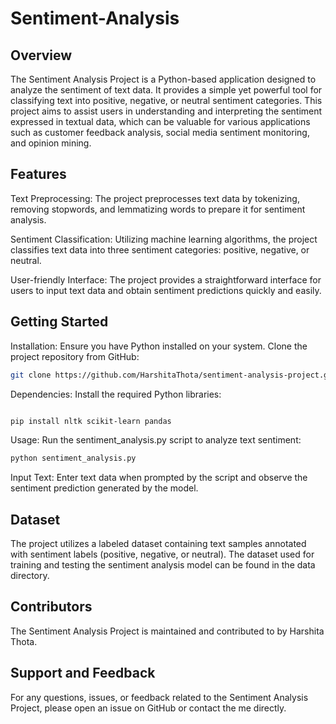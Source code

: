 # Sentiment-Analysis
## Overview
The Sentiment Analysis Project is a Python-based application designed to analyze the sentiment of text data. It provides a simple yet powerful tool for classifying text into positive, negative, or neutral sentiment categories. This project aims to assist users in understanding and interpreting the sentiment expressed in textual data, which can be valuable for various applications such as customer feedback analysis, social media sentiment monitoring, and opinion mining.

## Features
Text Preprocessing: The project preprocesses text data by tokenizing, removing stopwords, and lemmatizing words to prepare it for sentiment analysis.

Sentiment Classification: Utilizing machine learning algorithms, the project classifies text data into three sentiment categories: positive, negative, or neutral.

User-friendly Interface: The project provides a straightforward interface for users to input text data and obtain sentiment predictions quickly and easily.

## Getting Started
Installation: Ensure you have Python installed on your system. Clone the project repository from GitHub:
```bash
git clone https://github.com/HarshitaThota/sentiment-analysis-project.git 
```
Dependencies: Install the required Python libraries:

```bash

pip install nltk scikit-learn pandas
```
Usage: Run the sentiment_analysis.py script to analyze text sentiment:

```bash
python sentiment_analysis.py
```

Input Text: Enter text data when prompted by the script and observe the sentiment prediction generated by the model.

## Dataset
The project utilizes a labeled dataset containing text samples annotated with sentiment labels (positive, negative, or neutral). The dataset used for training and testing the sentiment analysis model can be found in the data directory.

## Contributors
The Sentiment Analysis Project is maintained and contributed to by Harshita Thota.


## Support and Feedback
For any questions, issues, or feedback related to the Sentiment Analysis Project, please open an issue on GitHub or contact the me directly.

